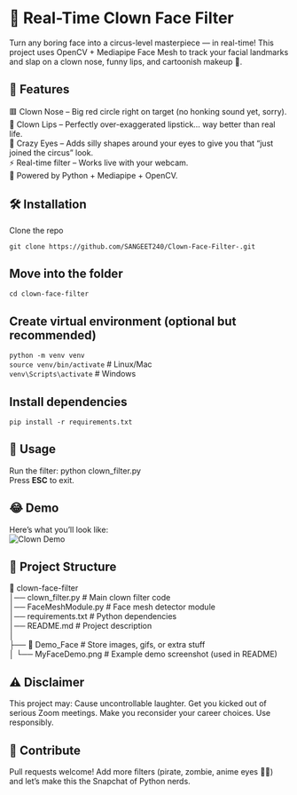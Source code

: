 # 🤡 Real-Time Clown Face Filter
Turn any boring face into a circus-level masterpiece — in real-time!
This project uses OpenCV + Mediapipe Face Mesh to track your facial landmarks and slap on a clown nose, funny lips, and cartoonish makeup 🎨.

## 🎪 Features
🟥 Clown Nose – Big red circle right on target (no honking sound yet, sorry).  
👄 Clown Lips – Perfectly over-exaggerated lipstick… way better than real life.  
👀 Crazy Eyes – Adds silly shapes around your eyes to give you that “just joined the circus” look.  
⚡ Real-time filter – Works live with your webcam.  
🤖 Powered by Python + Mediapipe + OpenCV.  

## 🛠 Installation
Clone the repo 
```  
git clone https://github.com/SANGEET240/Clown-Face-Filter-.git
```

## Move into the folder
```
cd clown-face-filter
```

## Create virtual environment (optional but recommended)
```python -m venv venv```  
```source venv/bin/activate```   # Linux/Mac  
```venv\Scripts\activate```      # Windows  

## Install dependencies
```pip install -r requirements.txt```

## 🚀 Usage
Run the filter:
python clown_filter.py  
Press **ESC** to exit.

## 😂 Demo
Here’s what you’ll look like:  
![Clown Demo](Demo_Face/MyFaceDemo.png)

## 📂 Project Structure
📁 clown-face-filter  
│── clown_filter.py        # Main clown filter code   
│── FaceMeshModule.py      # Face mesh detector module  
│── requirements.txt       # Python dependencies  
│── README.md              # Project description  
│  
├── 📁 Demo_Face              # Store images, gifs, or extra stuff  
│   └── MyFaceDemo.png           # Example demo screenshot (used in README)  

## ⚠️ Disclaimer
This project may:
Cause uncontrollable laughter.
Get you kicked out of serious Zoom meetings.
Make you reconsider your career choices.
Use responsibly.

## 🌟 Contribute
Pull requests welcome! Add more filters (pirate, zombie, anime eyes 👀✨) and let’s make this the Snapchat of Python nerds.